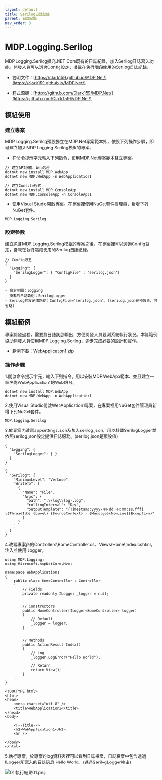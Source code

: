 ```yaml
---
layout: default
title: Serilog日誌紀錄
parent: 日誌紀錄
nav_order: 3
---
```


# MDP.Logging.Serilog

MDP.Logging.Serilog擴充.NET Core既有的日誌紀錄，加入Serilog日誌寫入功能。開發人員可以透過Config設定，掛載在執行階段使用的Serilog日誌紀錄。

- 說明文件：[https://clark159.github.io/MDP.Net/](https://clark159.github.io/MDP.Net/)

- 程式源碼：[https://github.com/Clark159/MDP.Net/](https://github.com/Clark159/MDP.Net/)


## 模組使用

### 建立專案

MDP.Logging.Serilog預設獨立在MDP.Net專案範本外，依照下列操作步驟，即可建立加入MDP.Logging.Serilog模組的專案。

- 在命令提示字元輸入下列指令，使用MDP.Net專案範本建立專案。
 
```
// 建立API服務、Web站台
dotnet new install MDP.WebApp
dotnet new MDP.WebApp -n WebApplication1

// 建立Console程式
dotnet new install MDP.ConsoleApp
dotnet new MDP.ConsoleApp -n ConsoleApp1
```

- 使用Visual Studio開啟專案。在專案裡使用NuGet套件管理員，新增下列NuGet套件。

```
MDP.Logging.Serilog
```

### 設定參數

建立包含MDP.Logging.Serilog模組的專案之後，在專案裡可以透過Config設定，掛載在執行階段使用的Serilog日誌紀錄。

```
// Config設定
{
  "Logging": {
    "SerilogLogger": { "ConfigFile" : "serilog.json"}
  }
}

- 命名空間：Logging
- 掛載的日誌類別：SerilogLogger
- Serilog的設定檔路徑：ConfigFile="serilog.json"。(serilog.json是預設值，可省略)
```


## 模組範例

專案開發過程，需要將日誌訊息輸出，方便開發人員觀測系統執行狀況。本篇範例協助開發人員使用MDP.Logging.Serilog，逐步完成必要的設計和實作。

- 範例下載：[WebApplication1.zip](https://clark159.github.io/MDP.Net/日誌紀錄/Serilog日誌紀錄/WebApplication1.zip)

### 操作步驟

1.開啟命令提示字元，輸入下列指令。用以安裝MDP.WebApp範本、並且建立一個名為WebApplication1的Web站台。

```
dotnet new install MDP.WebApp
dotnet new MDP.WebApp -n WebApplication1
```

2.使用Visual Studio開啟WebApplication1專案，在專案裡用NuGet套件管理員新增下列NuGet套件。

```
MDP.Logging.Serilog
```

3.於專案內改寫appsettings.json及加入serilog.json，用以掛載SerilogLogger並依照serilog.json設定提供日誌服務。(serilog.json是預設值)

```
{
  "Logging": {
    "SerilogLogger": { }
  }
}
```

```
{
  "Serilog": {
    "MinimumLevel": "Verbose",
    "WriteTo": [
      {
        "Name": "File",
        "Args": {
          "path": ".\\log\\log-.log",
          "rollingInterval": "Day",
          "outputTemplate": "{Timestamp:yyyy-MM-dd HH:mm:ss.fff} [{ThreadId}] {Level} {SourceContext} - {Message}{NewLine}{Exception}"
        }
      }
    ]
  }
}
```

4.改寫專案內的Controllers\HomeController.cs、Views\Home\Index.cshtml，注入並使用ILogger。

```
using MDP.Logging;
using Microsoft.AspNetCore.Mvc;

namespace WebApplication1
{
    public class HomeController : Controller
    {
        // Fields
        private readonly ILogger _logger = null;


        // Constructors
        public HomeController(ILogger<HomeController> logger)
        {
            // Default
            _logger = logger;
        }


        // Methods
        public ActionResult Index()
        {
            // Log
            _logger.LogError("Hello World");

            // Return
            return View();
        }
    }
}
```

```
<!DOCTYPE html>
<html>
<head>
    <meta charset="utf-8" />
    <title>WebApplication1</title>
</head>
<body>

    <!--Title-->
    <h2>WebApplication1</h2>
    <hr />

</body>
</html>
```

5.執行專案，於專案的log資料夾裡可以看到日誌檔案，日誌檔案中包含透過ILogger所寫入的日誌訊息 Hello World。(透過SerilogLogger輸出)

![01.執行結果01.png](https://clark159.github.io/MDP.Net/日誌紀錄/Serilog日誌紀錄/01.執行結果01.png)
